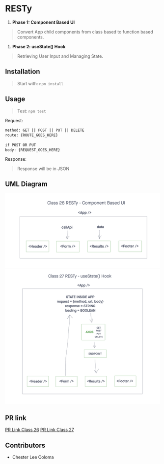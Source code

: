 # RESTy

1. **Phase 1: Component Based UI**
> Convert App child components from class based to function based components.
1. **Phase 2: useState() Hook**
> Retrieving User Input and Managing State.

## Installation

> Start with: `npm install`

## Usage

> Test: `npm test`

Request:
```text
method: GET || POST || PUT || DELETE
route: {ROUTE_GOES_HERE}

if POST OR PUT
body: {REQUEST_GOES_HERE}
```

Response:
> Response will be in JSON

## UML Diagram
![UML Diagram Class 26 Base](./public/images/RESTy%20base.png)
![UML Diagram Class 27 Base](./public/images/RESTy%20state.png)

## PR link
[PR Link Class 26](https://github.com/cleecoloma/resty/pull/1)
[PR Link Class 27](https://github.com/cleecoloma/resty/pull/2)

## Contributors
* Chester Lee Coloma